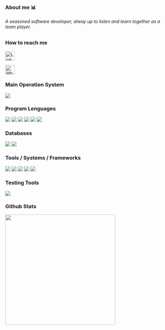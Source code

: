 ### About me 📊

<h6>A seasoned software developer, alway up to listen and learn together as a team player.</h6>


### How to reach me
<div>
   <a href="https://www.linkedin.com/in/micaelparadox/" target="_blank"><img height='30' src='https://img.shields.io/badge/LinkedIn-000?style=for-the-badge&logo=linkedin&logoColor=blue' alt='Linkedin'></a>

   <a href="https://api.whatsapp.com/send?phone=5547996428339&text=Ol%C3%A1%2C%20vim%20pelo%20github." target="_blank"><img height='30' src='https://img.shields.io/badge/-Whatsapp-000?style=for-the-badge&logo=Whatsapp&logoColor=2EC866' alt='Whatsapp'></a>
</div>

### Main Operation System
<div>
  <img src="https://img.shields.io/badge/Arch_Linux-1793D1?style=for-the-badge&logo=arch-linux&logoColor=white"/>
</div>

### Program Lenguages
<div>
  <img src="https://img.shields.io/badge/JavaScript-323330?style=for-the-badge&logo=javascript&logoColor=F7DF1E"/>
  <img src="https://img.shields.io/badge/Go-00ADD8?style=for-the-badge&logo=go&logoColor=white"/>
  <img src="https://img.shields.io/badge/Node.js-43853D?style=for-the-badge&logo=node.js&logoColor=white"/>
  <img src="https://img.shields.io/badge/Java-ED8B00?style=for-the-badge&logo=java&logoColor=white"/>
  <img src="https://img.shields.io/badge/PHP-777BB4?style=for-the-badge&logo=php&logoColor=white"/>
  <img src="https://img.shields.io/badge/Python-14354C?style=for-the-badge&logo=python&logoColor=white"/>
</div>

### Databases
<div>
  <img src="https://img.shields.io/badge/PostgreSQL-316192?style=for-the-badge&logo=postgresql&logoColor=white"/>
  <img src="https://img.shields.io/badge/Cassandra-1287B1?style=for-the-badge&logo=apache%20cassandra&logoColor=white"/>

</div>

### Tools / Systems / Frameworks
<div>
  <img src="https://img.shields.io/badge/rabbitmq-%23FF6600.svg?&style=for-the-badge&logo=rabbitmq&logoColor=white"/>
  <img src="https://img.shields.io/badge/Django-092E20?style=for-the-badge&logo=django&logoColor=white"/>
  <img src="https://img.shields.io/badge/Laravel-FF2D20?style=for-the-badge&logo=laravel&logoColor=white"/>
  <img src="https://img.shields.io/badge/Amazon_AWS-FF9900?style=for-the-badge&logo=amazonaws&logoColor=white"/>
  <img src="https://img.shields.io/badge/Spring-6DB33F?style=for-the-badge&logo=spring&logoColor=white"/>

</div>

### Testing Tools
<div>
  <img src="https://img.shields.io/badge/Jest-323330?style=for-the-badge&logo=Jest&logoColor=white"/>
</div>

### Github Stats
<div>
  <img src="https://github-readme-stats.vercel.app/api/top-langs/?username=micaelparadox&layout=compact&theme=radical" width="350"/>
</div>
